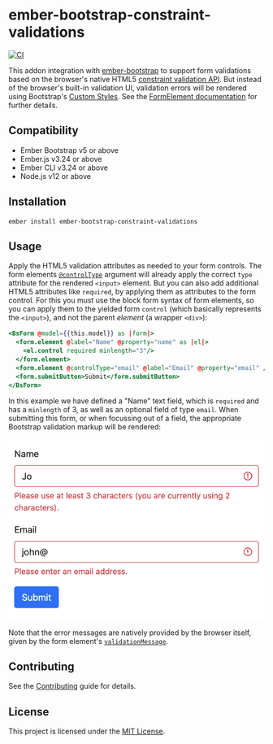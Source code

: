 ember-bootstrap-constraint-validations
==============================================================================
[![CI](https://github.com/kaliber5/ember-bootstrap-constraint-validations/actions/workflows/ci.yml/badge.svg)](https://github.com/kaliber5/ember-bootstrap-constraint-validations/actions/workflows/ci.yml)

This addon integration with [ember-bootstrap](https://www.ember-bootstrap.com/) to support form validations based on the
browser's native HTML5 [constraint validation API](https://developer.mozilla.org/en-US/docs/Web/Guide/HTML/Constraint_validation).
But instead of the browser's built-in validation UI, validation errors will be rendered using Bootstrap's [Custom Styles](https://getbootstrap.com/docs/5.2/forms/validation/#custom-styles).
See the [FormElement documentation](https://www.ember-bootstrap.com/api/classes/Components.FormElement.html) for
further details.


Compatibility
------------------------------------------------------------------------------

* Ember Bootstrap v5 or above
* Ember.js v3.24 or above
* Ember CLI v3.24 or above
* Node.js v12 or above


Installation
------------------------------------------------------------------------------

```
ember install ember-bootstrap-constraint-validations
```


Usage
------------------------------------------------------------------------------

Apply the HTML5 validation attributes as needed to your form controls. The form elements [`@controlType`](https://www.ember-bootstrap.com/api/classes/Components.FormElement.html#property_controlType)
argument will already apply the correct `type` attribute for the rendered `<input>` element. But you can also add 
additional HTML5 attributes like `required`, by applying them as attributes to the form control. 
For this you must use the block form syntax of form elements, so you can apply them to the yielded form `control` (which basically represents the `<input>`), 
and not the parent *element* (a wrapper `<div>`):

```hbs
<BsForm @model={{this.model}} as |form|>
  <form.element @label="Name" @property="name" as |el|>
    <el.control required minlength="3"/>
  </form.element>
  <form.element @controlType="email" @label="Email" @property="email" />
  <form.submitButton>Submit</form.submitButton>
</BsForm>
```

In this example we have defined a "Name" text field, which is `required` and has a `minlength` of 3, as well as an optional field of type
`email`. When submitting this form, or when focussing out of a field, the appropriate Bootstrap validation markup will be rendered:

![validated form](./docs/validated-form.png)

Note that the error messages are natively provided by the browser itself, given by the form element's [`validationMessage`](https://developer.mozilla.org/en-US/docs/Web/API/Constraint_validation#validationmessage).


Contributing
------------------------------------------------------------------------------

See the [Contributing](CONTRIBUTING.md) guide for details.


License
------------------------------------------------------------------------------

This project is licensed under the [MIT License](LICENSE.md).
